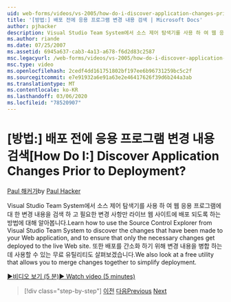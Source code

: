 ```yaml
---
uid: web-forms/videos/vs-2005/how-do-i-discover-application-changes-prior-to-deployment
title: '[방법:] 배포 전에 응용 프로그램 변경 내용 검색 | Microsoft Docs'
author: pjhacker
description: Visual Studio Team System에서 소스 제어 탐색기를 사용 하 여 웹 응용 프로그램에 대 한 변경 내용을 검색 하 고 ensur에 대 한 변경 내용을 확인 하는 방법을 알아봅니다.
ms.author: riande
ms.date: 07/25/2007
ms.assetid: 6945a637-cab3-4a13-a678-f6d2d83c2587
msc.legacyurl: /web-forms/videos/vs-2005/how-do-i-discover-application-changes-prior-to-deployment
msc.type: video
ms.openlocfilehash: 2cedf4dd161751802bf197ee6b96731259bc5c2f
ms.sourcegitcommit: e7e91932a6e91a63e2e46417626f39d6b244a3ab
ms.translationtype: MT
ms.contentlocale: ko-KR
ms.lasthandoff: 03/06/2020
ms.locfileid: "78520907"
---
```

# <a name="how-do-i-discover-application-changes-prior-to-deployment"></a><span data-ttu-id="95335-104">[방법:] 배포 전에 응용 프로그램 변경 내용 검색</span><span class="sxs-lookup"><span data-stu-id="95335-104">[How Do I:] Discover Application Changes Prior to Deployment?</span></span>

<span data-ttu-id="95335-105">[Paul 해커가](https://github.com/pjhacker)</span><span class="sxs-lookup"><span data-stu-id="95335-105">by [Paul Hacker](https://github.com/pjhacker)</span></span>

<span data-ttu-id="95335-106">Visual Studio Team System에서 소스 제어 탐색기를 사용 하 여 웹 응용 프로그램에 대 한 변경 내용을 검색 하 고 필요한 변경 사항만 라이브 웹 사이트에 배포 되도록 하는 방법에 대해 알아봅니다.</span><span class="sxs-lookup"><span data-stu-id="95335-106">Learn how to use the Source Control Explorer from Visual Studio Team System to discover the changes that have been made to your Web application, and to ensure that only the necessary changes get deployed to the live Web site.</span></span> <span data-ttu-id="95335-107">또한 배포를 간소화 하기 위해 변경 내용을 병합 하는 데 사용할 수 있는 무료 유틸리티도 살펴보겠습니다.</span><span class="sxs-lookup"><span data-stu-id="95335-107">We also look at a free utility that allows you to merge changes together to simplify deployment.</span></span>

[<span data-ttu-id="95335-108">&#9654;비디오 보기 (5 분)</span><span class="sxs-lookup"><span data-stu-id="95335-108">&#9654; Watch video (5 minutes)</span></span>](https://channel9.msdn.com/Blogs/ASP-NET-Site-Videos/how-do-i-discover-application-changes-prior-to-deployment)

> [!div class="step-by-step"]
> <span data-ttu-id="95335-109">[이전](how-do-i-publish-and-analyze-test-results.md)
> [다음](how-do-i-implement-continuous-integration-with-team-foundation.md)</span><span class="sxs-lookup"><span data-stu-id="95335-109">[Previous](how-do-i-publish-and-analyze-test-results.md)
[Next](how-do-i-implement-continuous-integration-with-team-foundation.md)</span></span>
